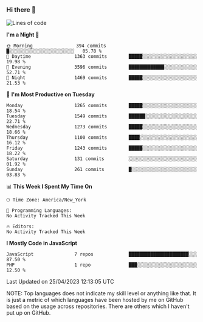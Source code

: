 ### Hi there 👋

<!--
**LynxJinxxy/LynxJinxxy** is a ✨ _special_ ✨ repository because its `README.md` (this file) appears on your GitHub profile.

Here are some ideas to get you started:

- 🔭 I’m currently working on ...
- 🌱 I’m currently learning ...
- 👯 I’m looking to collaborate on ...
- 🤔 I’m looking for help with ...
- 💬 Ask me about ...
- 📫 How to reach me: ...
- 😄 Pronouns: ...
- ⚡ Fun fact: ...
-->

<!--START_SECTION:waka-->
![Lines of code](https://img.shields.io/badge/From%20Hello%20World%20I%27ve%20Written-15.0%20million%20lines%20of%20code-blue)

**I'm a Night 🦉** 

```text
🌞 Morning                394 commits         █░░░░░░░░░░░░░░░░░░░░░░░░   05.78 % 
🌆 Daytime                1363 commits        █████░░░░░░░░░░░░░░░░░░░░   19.98 % 
🌃 Evening                3596 commits        █████████████░░░░░░░░░░░░   52.71 % 
🌙 Night                  1469 commits        █████░░░░░░░░░░░░░░░░░░░░   21.53 % 
```
📅 **I'm Most Productive on Tuesday** 

```text
Monday                   1265 commits        █████░░░░░░░░░░░░░░░░░░░░   18.54 % 
Tuesday                  1549 commits        ██████░░░░░░░░░░░░░░░░░░░   22.71 % 
Wednesday                1273 commits        █████░░░░░░░░░░░░░░░░░░░░   18.66 % 
Thursday                 1100 commits        ████░░░░░░░░░░░░░░░░░░░░░   16.12 % 
Friday                   1243 commits        █████░░░░░░░░░░░░░░░░░░░░   18.22 % 
Saturday                 131 commits         ░░░░░░░░░░░░░░░░░░░░░░░░░   01.92 % 
Sunday                   261 commits         █░░░░░░░░░░░░░░░░░░░░░░░░   03.83 % 
```


📊 **This Week I Spent My Time On** 

```text
🕑︎ Time Zone: America/New_York

💬 Programming Languages: 
No Activity Tracked This Week

🔥 Editors: 
No Activity Tracked This Week
```

**I Mostly Code in JavaScript** 

```text
JavaScript               7 repos             ██████████████████████░░░   87.50 % 
PHP                      1 repo              ███░░░░░░░░░░░░░░░░░░░░░░   12.50 % 
```




 Last Updated on 25/04/2023 12:13:05 UTC
<!--END_SECTION:waka-->
NOTE: Top languages does not indicate my skill level or anything like that. It is just a metric of which languages have been hosted by me on GitHub based on the usage across repositories. There are others which I haven't put up on GitHub.
